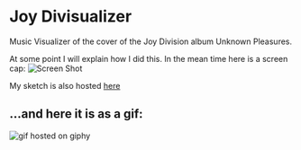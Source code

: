 # Joy Divisualizer

Music Visualizer of the cover of the Joy Division album Unknown Pleasures.

At some point I will explain how I did this. In the mean time here is a screen cap:
![Screen Shot](/assets/screenshot.jpg "Screen Shot")

My sketch is also hosted [here](https://www.openprocessing.org/sketch/588617)

## ...and here it is as a gif:
![gif hosted on giphy](https://giphy.com/embed/1svxgnAFEPcoA6zH5X)
